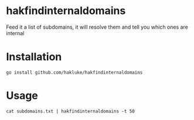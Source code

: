# hakfindinternaldomains
Feed it a list of subdomains, it will resolve them and tell you which ones are internal

# Installation

```
go install github.com/hakluke/hakfindinternaldomains
```

# Usage

```
cat subdomains.txt | hakfindinternaldomains -t 50
```
